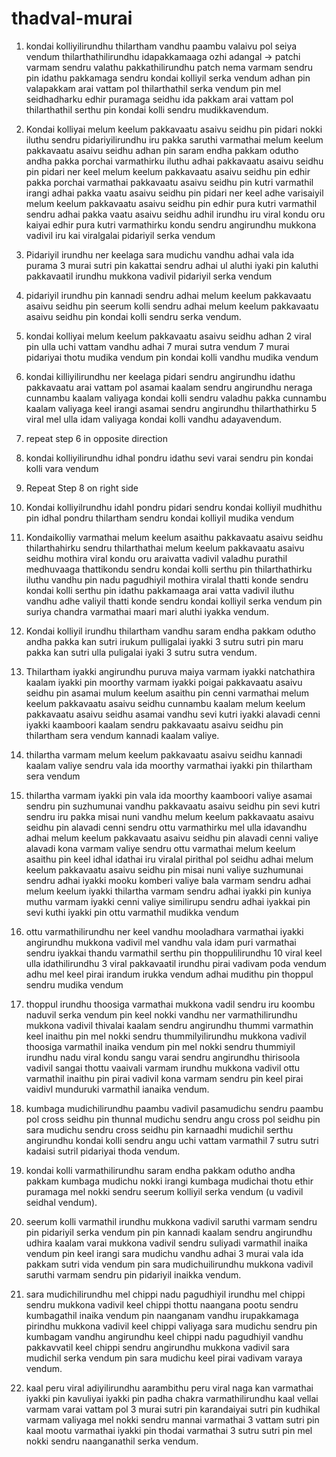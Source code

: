 # thadval-murai

1. kondai kolliyilirundhu thilartham vandhu paambu valaivu pol seiya vendum thilarthathilirundhu idapakkamaaga ozhi adangal -> patchi varmam sendru valathu pakkathilirundhu patch nema varmam sendru pin idathu pakkamaga sendru kondai kolliyil serka vendum adhan pin valapakkam arai vattam pol thilarthathil serka vendum pin mel seidhadharku edhir puramaga seidhu ida pakkam arai vattam pol thilarthathil serthu pin kondai kolli sendru mudikkavendum.

2. Kondai kolliyai melum keelum pakkavaatu asaivu seidhu pin pidari nokki iluthu sendru pidariyilirundhu iru pakka saruthi varmathai melum keelum pakkavaatu asaivu seidhu adhan pin saram endha pakkam odutho andha pakka porchai varmathirku iluthu adhai pakkavaatu asaivu seidhu pin pidari ner keel melum keelum pakkavaatu asaivu seidhu pin edhir pakka porchai varmathai pakkavaatu asaivu seidhu pin kutri varmathil irangi adhai pakka vaatu asaivu seidhu pin pidari ner keel adhe varisaiyil melum keelum pakkavaatu asaivu seidhu pin edhir pura kutri varmathil sendru adhai pakka vaatu asaivu seidhu adhil irundhu iru viral kondu oru kaiyai edhir pura kutri varmathirku kondu sendru angirundhu mukkona vadivil iru kai viralgalai pidariyil serka vendum

3. Pidariyil irundhu ner keelaga sara mudichu vandhu adhai vala ida purama 3 murai sutri pin kakattai sendru adhai ul aluthi iyaki pin kaluthi pakkavaatil irundhu mukkona vadivil pidariyil serka vendum

4. pidariyil irundhu pin kannadi sendru adhai melum keelum pakkavaatu asaivu seidhu pin seerum kolli sendru adhai melum keelum pakkavaatu asaivu seidhu pin kondai kolli sendru serka vendum.

5. kondai kolliyai melum keelum pakkavaatu asaivu seidhu adhan 2 viral pin ulla uchi vattam vandhu adhai 7 murai sutra vendum 7 murai pidariyai thotu mudika vendum pin kondai kolli vandhu mudika vendum

6. kondai killiyilirundhu ner keelaga pidari sendru angirundhu idathu pakkavaatu arai vattam pol asamai kaalam sendru angirundhu neraga cunnambu kaalam valiyaga kondai kolli sendru valadhu pakka cunnambu kaalam valiyaga keel irangi asamai sendru angirundhu thilarthathirku 5 viral mel ulla idam valiyaga kondai kolli vandhu adayavendum.

7. repeat step 6 in opposite direction

8. kondai kolliyilirundhu idhal pondru idathu sevi varai sendru pin kondai kolli vara vendum

9. Repeat Step 8 on right side

10. Kondai kolliyilrundhu idahl pondru pidari sendru kondai kolliyil mudhithu pin idhal pondru thilartham sendru kondai kolliyil mudika vendum

11. Kondaikolliy varmathai melum keelum asaithu pakkavaatu asaivu seidhu thilarthahirku sendru thilarthathai melum keelum pakkavaatu asaivu seidhu mothira viral kondu oru araivatta vadivil valadhu purathil medhuvaaga thattikondu sendru kondai kolli serthu pin thilarthathirku iluthu vandhu pin nadu pagudhiyil mothira viralal thatti konde sendru kondai kolli serthu pin idathu pakkamaaga arai vatta vadivil iluthu vandhu adhe valiyil thatti konde sendru kondai kolliyil serka vendum pin suriya chandra varmathai maari mari aluthi iyakka vendum.

12. Kondai kolliyil irundhu thilartham vandhu saram endha pakkam odutho andha pakka kan sutri irukum pulligalai iyakki 3 sutru sutri pin maru pakka kan sutri ulla puligalai iyaki 3 sutru sutra vendum.

13. Thilartham iyakki angirundhu puruva maiya varmam iyakki natchathira kaalam iyakki pin moorthy varmam iyakki poigai pakkavaatu asaivu seidhu pin asamai mulum keelum asaithu pin cenni varmathai melum keelum pakkavaatu asaivu seidhu cunnambu kaalam melum keelum pakkavaatu asaivu seidhu asamai vandhu sevi kutri iyakki alavadi cenni iyakki kaamboori kaalam sendru pakkavaatu asaivu seidhu pin thilartham sera vendum kannadi kaalam valiye.

14. thilartha varmam melum keelum pakkavaatu asaivu seidhu kannadi kaalam valiye sendru vala ida moorthy varmathai iyakki pin thilartham sera vendum

15. thilartha varmam iyakki  pin vala ida moorthy kaamboori valiye asamai sendru pin suzhumunai vandhu pakkavaatu asaivu seidhu pin sevi kutri sendru iru pakka misai nuni vandhu melum keelum pakkavaatu asaivu seidhu pin alavadi cenni sendru ottu varmathirku mel ulla idavandhu adhai melum keelum pakkavaatu asaivu seidhu pin alavadi cenni valiye alavadi kona varmam valiye sendru ottu varmathai melum keelum asaithu pin keel idhal idathai iru viralal pirithal pol seidhu adhai melum keelum pakkavaatu asaivu seidhu pin misai nuni valiye suzhumunai sendru adhai iyakki mooku komberi valiye bala varmam sendru adhai melum keelum iyakki thilartha varmam sendru adhai iyakki pin kuniya muthu varmam iyakki cenni valiye similirupu sendru adhai iyakkai pin sevi kuthi iyakki pin ottu varmathil mudikka vendum

16. ottu varmathilirundhu ner keel vandhu mooladhara varmathai iyakki angirundhu mukkona vadivil mel vandhu vala idam puri varmathai sendru iyakkai thandu varmathil serthu pin thoppulilirundhu 10 viral keel ulla idathilirundhu 3 viral pakkavaatil irundhu pirai vadivam poda vendum adhu mel keel pirai irandum irukka vendum adhai mudithu pin thoppul sendru mudika vendum

17. thoppul irundhu thoosiga varmathai mukkona vadil sendru iru koombu naduvil serka vendum pin keel nokki vandhu ner varmathilirundhu mukkona vadivil thivalai kaalam sendru angirundhu thummi varmathin keel inaithu pin mel nokki sendru thummilyilirundhu mukkona vadivil thoosiga varmathil inaika vendum pin mel nokki sendru thummiyil irundhu nadu viral kondu sangu varai sendru angirundhu thirisoola vadivil sangai thottu vaaivali varmam irundhu mukkona vadivil ottu varmathil inaithu pin pirai vadivil kona varmam sendru pin keel pirai vaidivl munduruki varmathil ianaika vendum.

18. kumbaga mudichilirundhu paambu vadivil pasamudichu sendru paambu pol cross seidhu pin thunnal mudichu sendru angu cross pol seidhu pin sara mudichu sendru cross seidhu pin karnaadhi mudichil serthu angirundhu kondai kolli sendru angu uchi vattam varmathil 7 sutru sutri kadaisi sutril pidariyai thoda vendum.

19. kondai kolli varmathilirundhu saram endha pakkam odutho andha pakkam kumbaga mudichu nokki irangi kumbaga mudichai thotu ethir puramaga mel nokki sendru seerum kolliyil serka vendum (u vadivil seidhal vendum).

20. seerum kolli varmathil irundhu mukkona vadivil saruthi varmam sendru pin pidariyil serka vendum pin pin kannadi kaalam sendru angirundhu udhira kaalam varai mukkona vadivil sendru suliyadi varmathil inaika vendum pin keel irangi sara mudichu vandhu adhai 3 murai vala ida pakkam sutri vida vendum pin sara mudichuilirundhu mukkona vadivil saruthi varmam sendru pin pidariyil inaikka vendum.

21. sara mudichilirundhu mel chippi nadu pagudhiyil irundhu mel chippi sendru mukkona vadivil keel chippi thottu naangana pootu sendru kumbagathil inaika vendum pin naanganam vandhu irupakkamaga pirindhu mukkona vadivil keel chippi valiyaga sara mudichu sendru pin kumbagam vandhu angirundhu keel chippi nadu pagudhiyil vandhu pakkavvatil keel chippi sendru angirundhu mukkona vadivil sara mudichil serka vendum pin sara mudichu keel pirai vadivam varaya vendum.

22. kaal peru viral adiyilirundhu aarambithu peru viral naga kan varmathai iyakki pin kavuliyai iyakki pin padha chakra varmathilirundhu kaal vellai varmam varai vattam pol 3 murai sutri pin karandaiyai sutri pin kudhikal varmam valiyaga mel nokki sendru mannai varmathai 3 vattam sutri pin kaal mootu varmathai iyakki pin thodai varmathai 3 sutru sutri pin mel nokki sendru naanganathil serka vendum.
